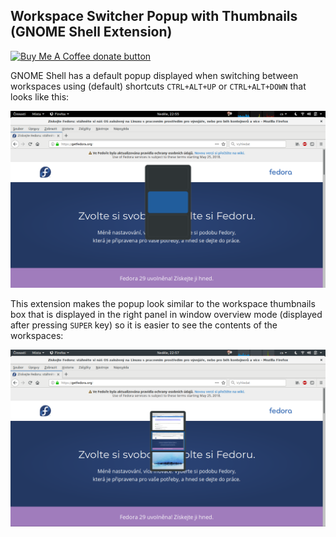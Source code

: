 Workspace Switcher Popup with Thumbnails (GNOME Shell Extension) 
---

<a href="https://www.buymeacoffee.com/sustmi" target="_blank" title="Donate to this project using Buy Me A Coffee"><img src="https://img.shields.io/badge/buy%20me%20a%20coffee-donate-orange.svg" alt="Buy Me A Coffee donate button" /></a>


GNOME Shell has a default popup displayed when switching between workspaces
using (default) shortcuts `CTRL+ALT+UP` or `CTRL+ALT+DOWN` that looks like this:

![Screenshot of the default workspace switcher popup](docs/default-workspace-switcher-popup.png)

This extension makes the popup look similar to the workspace thumbnails box
that is displayed in the right panel in window overview mode
(displayed after pressing `SUPER` key) so it is easier to see the contents of
the workspaces:

![Screenshot of the workspace switcher popup with thumbnails](docs/workspace-switcher-popup-with-thumbnails.png)

